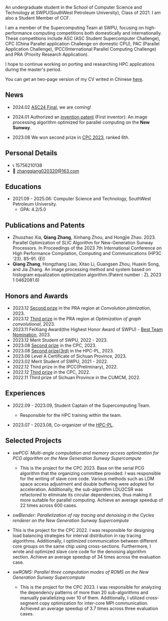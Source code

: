 An undergraduate student in the School of Computer Science and Technology at SWPU(SouthWest Petroleum University), Class of 2021. I am also a Student Member of CCF.

I am a member of the Supercomputing Team at SWPU, focusing on high-performance computing competitions both domestically and internationally. These competitions include ASC (ASC Student Supercomputer Challenge), CPC (China Parallel application Challenge on domestic CPU), PAC (Parallel Application Challenge), IPCC(International Parallel Computing Challenge) and PRA (Priority Research Application). 

I hope to continue working on porting and researching HPC applications during the master's period.

You can get an two-page version of my CV writed in Chinese [here](docs/CV.pdf).

## News

- 2024.02 [ASC24 Final](http://www.asc-events.org/StudentChallenge/Finals.html), we are coming!

- 2024.01 Authorized an [invention patent](docs/patent.pdf) (First inventor): An image processing algorithm optimized for parallel computing on the **New Sunway**.
- 2023.08 We won second prize in [CPC 2023](https://mp.weixin.qq.com/s/B6SLQ9-q2xjWaIEnGokmRw), ranked 6th.

## Personal Details

- 📞 15756210138
- 📧 zhangqiang020320@163.com

## Educations

- 2021.09 - 2025.06: Computer Science and Technology, SouthWest Petroleum University.
  - GPA: 4.2/5.0

## Publications and Patents

- Zhuozhao Xia, **Qiang Zhang**, Xinhang Zhou, and Hongjie Zhao. 2023. Parallel Optimization of SLIC Algorithm for New-Generation Sunway Processors. In Proceedings of the 2023 7th International Conference on High Performance Compilation, Computing and Communications (HP3C '23). 85–91. (EI)
- **Qiang Zhang**, Hongzhang Liao, Xitao Li, Guangsen Zhou, Huaxin Song, and Jia Zhang. An image processing method and system based on histogram equalization optimization algorithm.(Patent number : ZL 2023 1 0462081.6)

## Honors and Awards

- 2023.12 [Second prize](https://cas-pra.sugon.com/webnews/detail/243) in the PRA region at *Convolution ptimization*, 2023.
- 2023.12 [Third prize](https://cas-pra.sugon.com/webnews/detail/243) in the PRA region at *Optimization of graph convolutional*, 2023.
- 2023.11 FeiXiang Award(the Highest Honor Award of SWPU) - [Best Team Nomination](https://www.swpu.edu.cn/xsfx/info/1024/1477.htm), 2023.
- 2023.12 Merit Student of SWPU, 2022 - 2023.
- 2023.08 [Second prize](https://mp.weixin.qq.com/s/B6SLQ9-q2xjWaIEnGokmRw) in the CPC, 2023.
- 2023.08 [Second prize(3rd)](https://mp.weixin.qq.com/s/bW2WEuDNiSj1WYJV2tiRTg) in the HPC-PL, 2023.
- 2023.06 Level A Certificate of Sichuan Province, 2023.
- 2023.02 Merit Student of SWPU, 2021 - 2022.
- 2022.12 Third prize in the IPCC(Preliminary), 2022.
- 2022.12 [Third prize](https://mp.weixin.qq.com/s/XiXrfQVJtT-zG2f7bMgkZg) in the CPC, 2022.
- 2022.11 Third prize of Sichuan Province in the CUMCM, 2022.

## Experiences

- 2022.09 - 2023.09, Student Captain of the Supercomputing Team.

  - Responsible for the HPC training within the team.

- 2023.07 - 2023.08, Co-organizer of the [HPC-PL](https://mp.weixin.qq.com/s/bW2WEuDNiSj1WYJV2tiRTg).

## Selected Projects

- *swPCG: Multi-angle computation and memory access optimization for PCG algorithm on the New Generation Sunway Supercompute*	
  - This is the project for the CPC 2023. Base on the serial PCG algorithm that the organizing committee provided. I was responsible for the writing of slave core code. Various methods such as LDM space access adjustment and double buffering were adopted for acceleration. Additionally, the sub-algorithm LDU2CSR was refactored to eliminate its circular dependencies, thus making it more suitable for parallel computing. Achieve an average speedup of 22 times across 600 cases.
  
- *swBlender: Parallelization of ray tracing and denoising in the Cycles renderer on the New Generation Sunway Supercompute*
- This is the project for the CPC 2022. I was responsible for designing load balancing strategies for interval distribution in ray tracing algorithms. Additionally, I optimized communication between different core groups on the same chip using cross-sections. Furthermore, I wrote and optimized slave core code for the denoising algorithm section. Achieve an average speedup of 34 times across the evaluation case.

- *swROMS: Parallel three computation modes of ROMS on the New Generation Sunway Supercompute*
  - This is the project for the CPC 2023. I was responsible for analyzing the dependency patterns of more than 20 sub-algorithms and manually parallelizing over 10 of them. Additionally, I utilized cross-segment copy optimization for inter-core MPI communication. Achieved an average speedup of 3.7 times across three evaluation cases.
